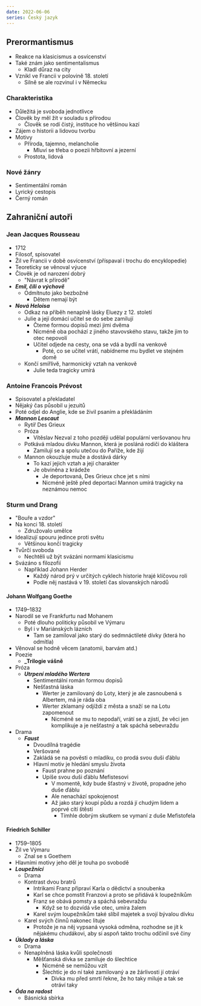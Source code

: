 ```yaml
---
date: 2022-06-06
series: Český jazyk
---
```


## Prerormantismus
- Reakce na klasicismus a osvícenství
- Také znám jako sentimentalismus
    - Kladl důraz na city
- Vznikl ve Francii v polovině 18. století
    - Silně se ale rozvinul i v Německu
### Charakteristika
- Důležitá je svoboda jednotlivce
- Člověk by měl žít v souladu s přírodou
    - Člověk se rodí čistý, instituce ho většinou kazí
- Zájem o historii a lidovou tvorbu
- Motivy
    - Příroda, tajemno, melancholie
        - Mluví se třeba o poezii hřbitovní a jezerní
    - Prostota, lidová
### Nové žánry
- Sentimentální román
- Lyrický cestopis
- Černý román

## Zahraniční autoři
### Jean Jacques Rousseau
- 1712 
- Filosof, spisovatel
- Žil ve Francii v době osvícenství (příspaval i trochu do encyklopedie)
- Teoreticky se věnoval výuce
- Člověk je od narození dobrý
    - "Návrat k přírodě"
- **_Emil, čili o výchově_**
    - Odmítnuto jako bezbožné
        - Dětem nemají být
- **_Nová Heloisa_**
    - Odkaz na příběh nenaplně lásky Eluezy z 12. století
    - Julie a její domácí učitel se do sebe zamilují
        - Čteme formou dopisů mezi jimi dvěma
        - Nicméně oba pochází z jiného stavovského stavu, takže jim to otec nepovolí
        - Učitel odjede na cesty, ona se vdá a bydlí na venkově
            - Poté, co se učitel vrátí, nabídneme mu bydlet ve stejném domě
    - Končí smířlivě, harmonický vztah na venkově
        - Julie teda tragicky umírá

### Antoine Francois Prévost
- Spisovatel a překladatel
- Nějaký čas působil u jezuitů
- Poté odjel do Anglie, kde se živil psaním a překládáním
- **_Mannon Lescaut_**
    - Rytíř Des Grieux
    - Próza
        - Vítěslav Nezval z toho později udělal populární veršovanou hru
    - Potkává mladou dívku Mannon, která je posláná rodiči do kláštera
        - Zamilují se a spolu utečou do Paříže, kde žijí
    - Mannon okouzluje muže a dostává dárky
        - To kazí jejich vztah a její charakter
        -  Je obviněna z krádeže
            -  Je deportovaná, Des Grieux chce jet s ními
            -  Nicméně ještě před deportací Mannon umírá tragicky na neznámou nemoc

### Sturm und Drang
- "Bouře a vzdor"
- Na konci 18. století
    - Združovalo umělce
- Idealizují spouru jedince proti světu
    - Většinou končí tragicky
- Tvůrčí svoboda
    - Nechtěli už být svázáni normami klasicismu
- Svázáno s filozofií
    - Například Johann Herder
        - Každý národ prý v určitých cyklech historie hrajé klíčovou roli
        - Podle něj nastává v 19. století čas slovanských národů

#### Johann Wolfgang Goethe
- 1749–1832
- Narodil se ve Frankfurtu nad Mohanem
    - Poté dlouho politicky působil ve Výmaru
    - Byl i v Mariánských lázních
        - Tam se zamiloval jako starý do sedmnáctileté dívky (která ho odmítla)
- Věnoval se hodně věcem (anatomii, barvám atd.)
- Poezie
    - **_Trilogie vášně**
- Próza
    - **_Utrpení mladého Wertera_**
        - Sentimentální román formou dopisů
        - Nešťastná láska
            - Werter je zamilovaný do Loty, který je ale zasnoubená s Albertem, má je ráda oba
            - Werter zklamaný odjíždí z města a snaží se na Lotu zapomenout
                - Nicméně se mu to nepodaří, vrátí se a zjistí, že věci jen komplikuje a je nešťastný a tak spáchá sebevraždu
- Drama
    - **_Faust_**
        - Dvoudílná tragédie
        - Veršované
        - Zakládá se na pověsti o mladíku, co prodá svou duši ďáblu
        - Hlavní motiv je hledání smyslu života
            - Faust prahne po poznání
            - Upíše svou duši ďáblu Mefistesovi
                - V momentě, kdy bude šťastný v životě, propadne jeho duše ďáblu
                - Ale nenachází spokojenost
                - Až jako starý koupí půdu a rozdá jí chudým lidem a poprvé cítí štěstí
                    - Tímhle dobrým skutkem se vymaní z duše Mefistofela

#### Friedrich Schiller
- 1759–1805
- Žil ve Výmaru
    - Znal se s Goethem
- Hlavními motivy jeho děl je touha po svobodě
- **_Loupežnící_**
    - Drama
    - Kontrast dvou bratrů
        - Intrikami Franz připraví Karla o dědictví a snoubenka
        - Karl se chce pomstít Franzovi a proto se přidává k loupežníkům
        - Franz se obává pomsty a spáchá sebevraždu
            - Když se to dozvídá vše otec, umíra žalem
        - Karel svým loupežníkům také slíbil majetek a svojí bývalou dívku
    - Karel svých činnů nakonec lituje
        - Protože je na něj vypsaná vysoká odměna, rozhodne se jít k nějakému chudákovi, aby si aspoň takto trochu odčinil své činy
- **_Úklady a láska_**
    - Drama
    - Nenaplněná láska kvůli společnosti
        - Měšťanská dívka se zamiluje do šlechtice
            - Nicméně se nemůžou vzít
            - Šlechtic je do ní také zamilovaný a ze žárlivosti jí otráví
                - Dívka mu před smrtí řekne, že ho taky miluje a tak se otráví taky
- **_Óda na radost_**
    - Básnická sbírka